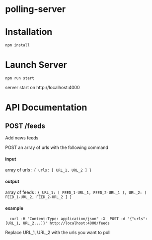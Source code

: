 # polling-server



# Installation

```
npm install
```

# Launch Server
```
npm run start
```
server start on http://localhost:4000

# API Documentation

## POST /feeds

Add news feeds

POST an array of urls with the following command 

#### input
array of urls : `{ urls: [ URL_1, URL_2 ] }`
#### output
array of feeds : `{ URL_1: [ FEED_1-URL_1, FEED_2-URL_1 ], URL_2: [ FEED_1-URL_2, FEED_2-URL_2 ] }`

#### example

```
  curl -H "Content-Type: application/json" -X  POST -d '{"urls":[URL_1, URL_2...]}' http://localhost:4000/feeds
```

Replace URL_1, URL_2 with the urls you want to poll
